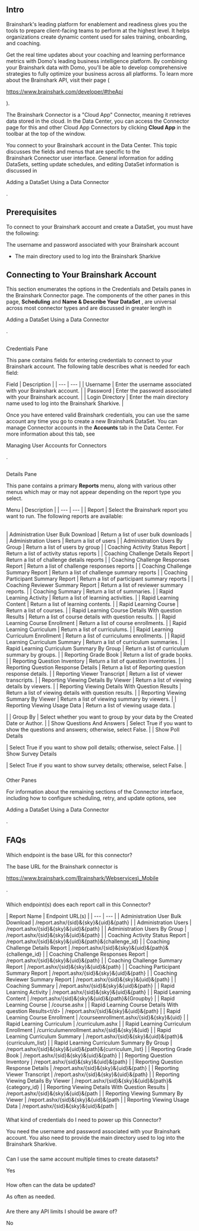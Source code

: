 

Intro
-------

Brainshark's leading platform for enablement and readiness gives you the tools to prepare client-facing teams to perform at the highest level. It helps organizations create dynamic content used for sales training, onboarding, and coaching.


 Get the real time updates about your coaching and learning performance metrics with Domo's leading business intelligence platform. By combining your Brainshark data with Domo, you'll be able to develop comprehensive strategies to fully optimize your business across all platforms. To learn more about the Brainshark API, visit their page (

https://www.brainshark.com/developer/#theApi

).


 The Brainshark Connector is a "Cloud App" Connector, meaning it retrieves data stored in the cloud. In the Data Center, you can access the Connector page for this and other Cloud App Connectors by clicking
 **Cloud App**
 in the toolbar at the top of the window.


 You connect to your Brainshark account in the Data Center. This topic discusses the fields and menus that are specific to the Brainshark Connector user interface. General information for adding DataSets, setting update schedules, and editing DataSet information is discussed in

Adding a DataSet Using a Data Connector

.


 Prerequisites
---------------

To connect to your Brainshark account and create a DataSet, you must have the following:

 The username and password associated with your Brainshark account
* The main directory used to log into the Brainshark Sharkive

Connecting to Your Brainshark Account
---------------------------------------

This section enumerates the options in the Credentials and Details panes in the Brainshark Connector page. The components of the other panes in this page,
 **Scheduling**
 and
 **Name & Describe Your DataSet**
 , are universal across most connector types and are discussed in greater length in

Adding a DataSet Using a Data Connector

.

##
 Credentials Pane

This pane contains fields for entering credentials to connect to your Brainshark account. The following table describes what is needed for each field:


 Field
  |
 Description
  |
| --- | --- |
|
 Username
  |
 Enter the username associated with your Brainshark account.
  |
|
 Password
  |
 Enter the password associated with your Brainshark account.
  |
|
 Login Directory
  |
 Enter the main directory name used to log into the Brainshark Sharkive.
  |

Once you have entered valid Brainshark credentials, you can use the same account any time you go to create a new Brainshark DataSet. You can manage Connector accounts in the
 **Accounts**
 tab in the Data Center. For more information about this tab, see

Managing User Accounts for Connectors

.

##
 Details Pane

This pane contains a primary
 **Reports**
 menu, along with various other menus which may or may not appear depending on the report type you select.


 Menu
  |
 Description
  |
| --- | --- |
|
 Report
  |
 Select the Brainshark report you want to run. The following reports are available:


|  |  |
| --- | --- |
|
 Administration User Bulk Download
  |
 Return a list of user bulk downloads
  |
|
 Administration Users
  |
 Return a list of users
  |
|
 Administration Users By Group
  |
 Return a list of users by group
  |
|
 Coaching Activity Status Report
  |
 Return a list of activity status reports
  |
|
 Coaching Challenge Details Report
  |
 Return a list of challenge details reports
  |
|
 Coaching Challenge Responses Report
  |
 Return a list of challenge responses reports
  |
|
 Coaching Challenge Summary Report
  |
 Return a list of challenge summary reports
  |
|
 Coaching Participant Summary Report
  |
 Return a list of participant summary reports
  |
|
 Coaching Reviewer Summary Report
  |
 Return a list of reviewer summary reports.
  |
|
 Coaching Summary
  |
 Return a list of summaries.
  |
|
 Rapid Learning Activity
  |
 Return a list of learning activities.
  |
|
 Rapid Learning Content
  |
 Return a list of learning contents.
  |
|
 Rapid Learning Course
  |
 Return a list of courses.
  |
|
 Rapid Learning Course Details With question Results
  |
 Return a list of course details with question results.
  |
|
 Rapid Learning Course Enrollment
  |
 Return a list of course enrollments.
  |
|
 Rapid Learning Curriculum
  |
 Return a list of curriculums.
  |
|
 Rapid Learning Curriculum Enrollment
  |
 Return a list of curriculums enrollments.
  |
|
 Rapid Learning Curriculum Summary
  |
 Return a list of curriculum summaries.
  |
|
 Rapid Learning Curriculum Summary By Group
  |
 Return a list of curriculum summary by groups.
  |
|
 Reporting Grade Book
  |
 Return a list of grade books.
  |
|
 Reporting Question Inventory
  |
 Return a list of question inventories.
  |
|
 Reporting Question Response Details
  |
 Return a list of Reporting question response details.
  |
|
 Reporting Viewer Transcript
  |
 Return a list of viewer transcripts.
  |
|
 Reporting Viewing Details By Viewer
  |
 Return a list of viewing details by viewers.
  |
|
 Reporting Viewing Details With Question Results
  |
 Return a list of viewing details with question results.
  |
|
 Reporting Viewing Summary By Viewer
  |
 Return a list of viewing summary by viewers.
  |
|
 Reporting Viewing Usage Data
  |
 Return a list of viewing usage data.
  |

|
|
 Group By
  |
 Select whether you want to group by your data by the Created Date or Author.
  |
|
 Show Questions And Answers
  |
 Select True if you want to show the questions and answers; otherwise, select False.
  |
|
 Show Poll Details

|
 Select True if you want to show poll details; otherwise, select False.
  |
|
 Show Survey Details

|
 Select True if you want to show survey details; otherwise, select False.
  |


###
 Other Panes

For information about the remaining sections of the Connector interface, including how to configure scheduling, retry, and update options, see

Adding a DataSet Using a Data Connector

.


 FAQs
------


####
 Which endpoint is the base URL for this connector?

The base URL for the Brainshark connector is

https://www.brainshark.com/Brainshark/Webservices\_Mobile

.

###
 Which endpoint(s) does each report call in this Connector?


|
 Report Name
  |
 Endpoint URL(s)
  |
| --- | --- |
|
 Administration User Bulk Download
  |
 /report.ashx/{sid}&{sky}&{uid}&{path}
  |
|
 Administration Users
  |
 /report.ashx/{sid}&{sky}&{uid}&{path}
  |
|
 Administration Users By Group
  |
 /report.ashx/{sid}&{sky}&{uid}&{path}
  |
|
 Coaching Activity Status Report
  |
 /report.ashx/{sid}&{sky}&{uid}&{path}&{challenge\_id}
  |
|
 Coaching Challenge Details Report
  |
 /report.ashx/{sid}&{sky}&{uid}&{path}&{challenge\_id}
  |
|
 Coaching Challenge Responses Report
  |
 /report.ashx/{sid}&{sky}&{uid}&{path}
  |
|
 Coaching Challenge Summary Report
  |
 /report.ashx/{sid}&{sky}&{uid}&{path}
  |
|
 Coaching Participant Summary Report
  |
 /report.ashx/{sid}&{sky}&{uid}&{path}
  |
|
 Coaching Reviewer Summary Report
  |
 /report.ashx/{sid}&{sky}&{uid}&{path}
  |
|
 Coaching Summary
  |
 /report.ashx/{sid}&{sky}&{uid}&{path}
  |
|
 Rapid Learning Activity
  |
 /report.ashx/{sid}&{sky}&{uid}&{path}
  |
|
 Rapid Learning Content
  |
 /report.ashx/{sid}&{sky}&{uid}&{path}&{Groupby}
  |
|
 Rapid Learning Course
  |
 /course.ashx
  |
|
 Rapid Learning Course Details With question Results<t/d>
  |
 /report.ashx/{sid}&{sky}&{uid}&{path}
  |
|
 Rapid Learning Course Enrollment
  |
 /courseenrollment.ashx/{sid}&{sky}&{uid}
  |
|
 Rapid Learning Curriculum
  |
 /curriculum.ashx
  |
|
 Rapid Learning Curriculum Enrollment
  |
 /curriculumenrollment.ashx/{sid}&{sky}&{uid}
  |
|
 Rapid Learning Curriculum Summary
  |
 /report.ashx/{sid}&{sky}&{uid}&{path}&{curriculum\_list}
  |
|
 Rapid Learning Curriculum Summary By Group
  |
 /report.ashx/{sid}&{sky}&{uid}&{path}&{curriculum\_list}
  |
|
 Reporting Grade Book
  |
 /report.ashx/{sid}&{sky}&{uid}&{path}
  |
|
 Reporting Question Inventory
  |
 /report.ashx/{sid}&{sky}&{uid}&{path}
  |
|
 Reporting Question Response Details
  |
 /report.ashx/{sid}&{sky}&{uid}&{path}
  |
|
 Reporting Viewer Transcript
  |
 /report.ashx/{sid}&{sky}&{uid}&{path}
  |
|
 Reporting Viewing Details By Viewer
  |
 /report.ashx/{sid}&{sky}&{uid}&{path}&{category\_id}
  |
|
 Reporting Viewing Details With Question Results
  |
 /report.ashx/{sid}&{sky}&{uid}&{path
  |
|
 Reporting Viewing Summary By Viewer
  |
 /report.ashx/{sid}&{sky}&{uid}&{path
  |
|
 Reporting Viewing Usage Data
  |
 /report.ashx/{sid}&{sky}&{uid}&{path
  |


####
 What kind of credentials do I need to power up this Connector?

You need the username and password associated with your Brainshark account. You also need to provide the main directory used to log into the Brainshark Sharkive.

###
 Can I use the same account multiple times to create datasets?

Yes

###
 How often can the data be updated?

As often as needed.

###
 Are there any API limits I should be aware of?

No

